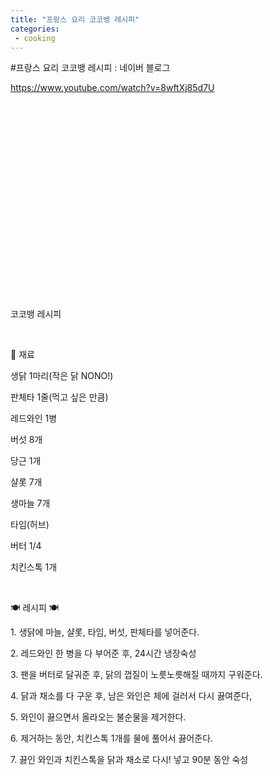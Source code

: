 ```yaml
---
title: "프랑스 요리 코코뱅 레시피"
categories:
 - cooking
---
```

#프랑스 요리 코코뱅 레시피 : 네이버 블로그
<div class="wrap_rabbit pcol2 _param(1) _postViewArea222980813422" id="post-view222980813422">
<!-- Rabbit HTML --><div class="se-viewer se-theme-default" lang="ko-KR">
<!-- SE_DOC_HEADER_END -->
<div class="se-main-container">
<div class="se-component se-text se-l-default" id="SE-cb0beaa2-a24d-4a53-8d96-2d0e9e24b52c">
<div class="se-component-content">
<div class="se-section se-section-text se-l-default">
<div class="se-module se-module-text">
<!-- SE-TEXT { --><p class="se-text-paragraph se-text-paragraph-align-" id="SE-0098501f-a925-4e54-94ef-b828cee4d071" style=""><span class="se-fs- se-ff-" id="SE-264f1ffb-0cac-4a21-9081-4491938d17d6" style=""><a class="se-link" href="https://www.youtube.com/watch?v=8wftXj85d7U" target="_blank">https://www.youtube.com/watch?v=8wftXj85d7U</a></span></p><!-- } SE-TEXT -->
</div>
</div>
</div>
</div> <div class="se-component se-oembed se-l-default" id="SE-85752eea-823f-43b2-a564-108919d60043">
<div class="se-component-content se-component-content-fit">
<div class="se-section se-section-oembed se-section-align- se-l-default">
<div class="se-module se-module-oembed se-is-progress" style="padding-top: 56.25%;"></div>
</div>
</div>
<script class="__se_module_data" data-module='{"type":"v2_oembed", "id" :"SE-85752eea-823f-43b2-a564-108919d60043", "data" : { "html": "&lt;iframe width=\"400\" height=\"225\" src=\"https://www.youtube.com/embed/8wftXj85d7U?feature=oembed\" frameborder=\"0\" allow=\"accelerometer; autoplay; clipboard-write; encrypted-media; gyroscope; picture-in-picture; web-share\" allowfullscreen title=\"고급 요리 그 잡채! 닭을 와인에 담그니 더 맛있닭! 프랑스 가정식 [코코뱅(coq au vin)]\"&gt;&lt;/iframe&gt;", "originalWidth" : "400", "originalHeight" : "225", "contentMode" : "fit", "description": "#요리할래요 #미슐랭 #조셉 #코코뱅 #coqauvin안녕하세요~ 요리할래요입니다.오늘은 프랑스 가정식으로 유명한 ‘코코뱅’을 만들었어요~어렸을 때 가족, 친구들과 먹을 수 있는 음식이었는데이제는 레스토랑에 가서 먹는 음식이 되었어요!비록 오랜 시간이 걸려서 ‘집에서 하기에는 무리...", "inputUrl": "https://www.youtube.com/watch?v=8wftXj85d7U", "thumbnailUrl" : "https://i.ytimg.com/vi/8wftXj85d7U/hqdefault.jpg", "thumbnailHeight" : "360", "thumbnailWidth" : "480", "title": "고급 요리 그 잡채! 닭을 와인에 담그니 더 맛있닭! 프랑스 가정식 [코코뱅(coq au vin)]", "providerUrl": "https://www.youtube.com/", "align": "", "type" : "video" }}' type="text/data"></script>
</div>
<div class="se-component se-text se-l-default" id="SE-3c41be67-a86e-4c88-b620-293ccb78e6c4">
<div class="se-component-content">
<div class="se-section se-section-text se-l-default">
<div class="se-module se-module-text">
<!-- SE-TEXT { --><p class="se-text-paragraph se-text-paragraph-align-" id="SE-cdf0cd58-c89e-4509-866b-f972b43d7f90" style=""><span class="se-fs- se-ff-" id="SE-e05c307d-3151-4519-b988-8df03b06f71a" style="">​</span></p><!-- } SE-TEXT --><!-- SE-TEXT { --><p class="se-text-paragraph se-text-paragraph-align-" id="SE-5d7736a7-422e-4374-9122-a1067eacf70c" style=""><span class="se-fs- se-ff-" id="SE-2e872888-a334-4b85-a799-9fb8cec5faae" style="">코코뱅 레시피</span></p><!-- } SE-TEXT --><!-- SE-TEXT { --><p class="se-text-paragraph se-text-paragraph-align-" id="SE-68122555-4893-4631-b2ad-c1d1966e332b" style=""><span class="se-fs- se-ff-" id="SE-be8e7e3d-5c5a-4230-9bef-e3450b7bca84" style="">​</span></p><!-- } SE-TEXT --><!-- SE-TEXT { --><p class="se-text-paragraph se-text-paragraph-align-" id="SE-af5043a1-c144-4031-a227-8cea867a33d9" style=""><span class="se-fs- se-ff-" id="SE-d9c1b14c-4637-495e-9a63-5e376a11d687" style="">🔎 재료</span></p><!-- } SE-TEXT --><!-- SE-TEXT { --><p class="se-text-paragraph se-text-paragraph-align-" id="SE-01adc188-b7fb-4d7d-9b6d-69a417259ab9" style=""><span class="se-fs- se-ff-" id="SE-b4b9f1e8-6f11-4706-9967-f787be429fc7" style="">생닭 1마리(작은 닭 NONO!)</span></p><!-- } SE-TEXT --><!-- SE-TEXT { --><p class="se-text-paragraph se-text-paragraph-align-" id="SE-55c9ad14-c5a4-496e-888c-841d60a8f485" style=""><span class="se-fs- se-ff-" id="SE-efd873a7-477f-47fe-980d-c513784e264e" style="">판체타 1줄(먹고 싶은 만큼)</span></p><!-- } SE-TEXT --><!-- SE-TEXT { --><p class="se-text-paragraph se-text-paragraph-align-" id="SE-446c81f7-94ef-4119-95d8-0913e3fcfdcc" style=""><span class="se-fs- se-ff-" id="SE-7e08be63-e37a-4c67-83a4-80abe587b737" style="">레드와인 1병</span></p><!-- } SE-TEXT --><!-- SE-TEXT { --><p class="se-text-paragraph se-text-paragraph-align-" id="SE-054488d7-c40d-4b66-afa5-661a1637df6f" style=""><span class="se-fs- se-ff-" id="SE-5fbd019e-1be2-4afa-a13a-701dba02b9e1" style="">버섯 8개</span></p><!-- } SE-TEXT --><!-- SE-TEXT { --><p class="se-text-paragraph se-text-paragraph-align-" id="SE-b3770d61-fde9-4e67-9087-a43ddcada6e6" style=""><span class="se-fs- se-ff-" id="SE-acb382a1-dd42-484f-9325-9c5f12b87f91" style="">당근 1개</span></p><!-- } SE-TEXT --><!-- SE-TEXT { --><p class="se-text-paragraph se-text-paragraph-align-" id="SE-47fbabe6-e571-49a2-94c5-c2498bdcf063" style=""><span class="se-fs- se-ff-" id="SE-7d20d2db-074c-462f-92df-eec48232fd4b" style="">샬롯 7개</span></p><!-- } SE-TEXT --><!-- SE-TEXT { --><p class="se-text-paragraph se-text-paragraph-align-" id="SE-bec6f217-d9a9-4a71-bb40-9ee525cd660e" style=""><span class="se-fs- se-ff-" id="SE-d974a6a3-c423-47df-ab46-c87962b0c37b" style="">생마늘 7개</span></p><!-- } SE-TEXT --><!-- SE-TEXT { --><p class="se-text-paragraph se-text-paragraph-align-" id="SE-c56ca25c-834f-42b8-b467-778abed723c3" style=""><span class="se-fs- se-ff-" id="SE-499e6e4f-c952-4f26-b5dd-d07184381728" style="">타임(허브)</span></p><!-- } SE-TEXT --><!-- SE-TEXT { --><p class="se-text-paragraph se-text-paragraph-align-" id="SE-36605bea-5f70-45db-b947-07aaf2d9fd80" style=""><span class="se-fs- se-ff-" id="SE-433be1b8-54e3-4527-99bd-b4babdfff016" style="">버터 1/4</span></p><!-- } SE-TEXT --><!-- SE-TEXT { --><p class="se-text-paragraph se-text-paragraph-align-" id="SE-de43dc4d-082a-42d9-9e43-9f6504902bde" style=""><span class="se-fs- se-ff-" id="SE-4ee2051c-c216-4e38-a89e-7663290ce6c4" style="">치킨스톡 1개</span></p><!-- } SE-TEXT --><!-- SE-TEXT { --><p class="se-text-paragraph se-text-paragraph-align-" id="SE-9c4d4815-6ceb-4b55-9824-1785479859b4" style=""><span class="se-fs- se-ff-" id="SE-c20c00eb-3cdf-49c9-9dd5-28f608ee7142" style="">​</span></p><!-- } SE-TEXT --><!-- SE-TEXT { --><p class="se-text-paragraph se-text-paragraph-align-" id="SE-e4319327-57a8-41ab-9208-9ff9322f10af" style=""><span class="se-fs- se-ff-" id="SE-e5259082-b7e7-4ea7-b54c-e2008ab4c1f4" style="">🍽 레시피 🍽</span></p><!-- } SE-TEXT --><!-- SE-TEXT { --><p class="se-text-paragraph se-text-paragraph-align-" id="SE-9af6dd02-200b-41b6-aef3-43a932229a1d" style=""><span class="se-fs- se-ff-" id="SE-708ab09d-7032-4c55-9670-a8a8f808908f" style="">1. 생닭에 마늘, 샬롯, 타임, 버섯, 판체타를 넣어준다.</span></p><!-- } SE-TEXT --><!-- SE-TEXT { --><p class="se-text-paragraph se-text-paragraph-align-" id="SE-402f0a7b-02cc-4a54-a756-e89ab28a0f7b" style=""><span class="se-fs- se-ff-" id="SE-8c7508cf-95a6-437a-b3a9-0b702e6cc5e2" style="">2. 레드와인 한 병을 다 부어준 후, 24시간 냉장숙성</span></p><!-- } SE-TEXT --><!-- SE-TEXT { --><p class="se-text-paragraph se-text-paragraph-align-" id="SE-98491fb8-c4ab-4fba-9228-1f3b20296311" style=""><span class="se-fs- se-ff-" id="SE-6097dfb9-f333-49d4-97be-57e704001404" style="">3. 팬을 버터로 달궈준 후, 닭의 껍질이 노릇노릇해질 때까지 구워준다.</span></p><!-- } SE-TEXT --><!-- SE-TEXT { --><p class="se-text-paragraph se-text-paragraph-align-" id="SE-4b5b61b9-d640-48ce-a3b4-0953c813b3b7" style=""><span class="se-fs- se-ff-" id="SE-4e12b3ce-58d2-4c01-a648-6fb3b67526f5" style="">4. 닭과 채소를 다 구운 후, 남은 와인은 체에 걸러서 다시 끓여준다,</span></p><!-- } SE-TEXT --><!-- SE-TEXT { --><p class="se-text-paragraph se-text-paragraph-align-" id="SE-b352afda-6f7c-496a-9b9f-2cfc73d17ad7" style=""><span class="se-fs- se-ff-" id="SE-d0f13348-7182-4a1c-8d63-19c556e64398" style="">5. 와인이 끓으면서 올라오는 불순물을 제거한다.</span></p><!-- } SE-TEXT --><!-- SE-TEXT { --><p class="se-text-paragraph se-text-paragraph-align-" id="SE-4e9e2f43-d7f3-4256-a6b9-69de339da6df" style=""><span class="se-fs- se-ff-" id="SE-723f41f8-11e7-4cdc-8403-13ed3965e650" style="">6. 제거하는 동안, 치킨스톡 1개를 물에 풀어서 끓어준다.</span></p><!-- } SE-TEXT --><!-- SE-TEXT { --><p class="se-text-paragraph se-text-paragraph-align-" id="SE-831c7d98-7c96-4e70-aed6-ea90920d8fc6" style=""><span class="se-fs- se-ff-" id="SE-ab625dbf-de4f-46cc-8cab-fe91dcb24bff" style="">7. 끓인 와인과 치킨스톡을 닭과 채소로 다시! 넣고 90분 동안 숙성</span></p><!-- } SE-TEXT --><!-- SE-TEXT { --><p class="se-text-paragraph se-text-paragraph-align-" id="SE-152ec8ee-9ba3-4082-95bb-d7cfe45ffade" style=""><span class="se-fs- se-ff-" id="SE-ae0cb0bc-692e-4035-8bd9-636fb3582a8c" style="">​</span></p><!-- } SE-TEXT -->
</div>
</div>
</div>
</div> </div>
</div>
</div>